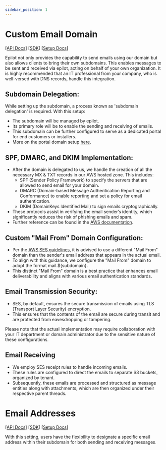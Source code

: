 ```yaml
---
sidebar_position: 1
---
```


# Custom Email Domain

[[API Docs](/api/email-settings#tag/Domains)]
[[SDK](https://www.npmjs.com/package/@epilot/email-settings-client)]
[[Setup Docs](https://help.epilot.cloud/hc/de/articles/5573710208412-E-Mail-Konfigurationsmen%C3%BC-im-Detail-epilot-360-#h_01GA1JYMPGHRE0XDCHW9N61G57)]

Epilot not only provides the capability to send emails using our domain but also allows clients to bring their own subdomains. This enables messages to be sent and received via epilot, acting on behalf of your own organization. It is highly recommended that an IT professional from your company, who is well-versed with DNS records, handle this integration.

## Subdomain Delegation:
While setting up the subdomain, a process known as 'subdomain delegation' is required. With this setup:

- The subdomain will be managed by epilot.
- Its primary role will be to enable the sending and receiving of emails.
- This subdomain can be further configured to serve as a dedicated portal for end customers or installers.
- More on the portal domain setup [here](https://help.epilot.cloud/hc/de/articles/4417739340050-Kundenportal-einrichten-epilot-360-#h_01GC9GHGN6788D2GDVE6H0BVVQ).

## SPF, DMARC, and DKIM Implementation:
- After the domain is delegated to us, we handle the creation of all the necessary MX & TXT records in our AWS hosted zone. This includes:
  - SPF (Sender Policy Framework) to specify the servers that are allowed to send email for your domain.
  - DMARC (Domain-based Message Authentication Reporting and Conformance) to enable reporting and set a policy for email authentication.
  - DKIM (DomainKeys Identified Mail) to sign emails cryptographically.
- These protocols assist in verifying the email sender’s identity, which significantly reduces the risk of phishing emails and spam.
- Further reference can be found in the [AWS documentation](https://docs.aws.amazon.com/ses/latest/dg/email-authentication-methods.html).

## Custom "Mail From" Domain Configuration:
- Per the [AWS SES guidelines](https://docs.aws.amazon.com/ses/latest/dg/mail-from.html), it is advised to use a different "Mail From" domain than the sender's email address that appears in the actual email.
- To align with this guidance, we configure the "Mail From" domain to adopt the format mail.${subdomain}.
- This distinct "Mail From" domain is a best practice that enhances email deliverability and aligns with various email authentication standards.

## Email Transmission Security:
- SES, by default, ensures the secure transmission of emails using TLS (Transport Layer Security) encryption.
- This ensures that the contents of the email are secure during transit and are protected from eavesdropping or tampering.

Please note that the actual implementation may require collaboration with your IT department or domain administrator due to the sensitive nature of these configurations.

## Email Receiving
- We employ SES receipt rules to handle incoming emails. 
- These rules are configured to direct the emails to separate S3 buckets, organized by tenant. 
- Subsequently, these emails are processed and structured as message entities along with attachments, which are then organized under their respective parent threads.

# Email Addresses

[[API Docs](/api/email-settings#tag/Settings)]
[[SDK](https://www.npmjs.com/package/@epilot/email-settings-client)]
[[Setup Docs](https://help.epilot.cloud/hc/de/articles/5573710208412-E-Mail-Konfigurationsmen%C3%BC-im-Detail-epilot-360-#h_01GA1JYT6TNQ64AJH612WN9J4V)]

With this setting, users have the flexibility to designate a specific email address within their subdomain for both sending and receiving messages.
